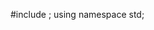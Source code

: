 <!-- Given the following types:

typedef struct Item* ptr;
struct Item
{
    int value;
    ptr next;
}

Write function inputList() that inputs from stdin a sequence of non-negative integer numbers until meeting a negative value and returns the linked list of input values (excluding the negative value) in reversed order.  -->

#include <iostream>;
using namespace std;

